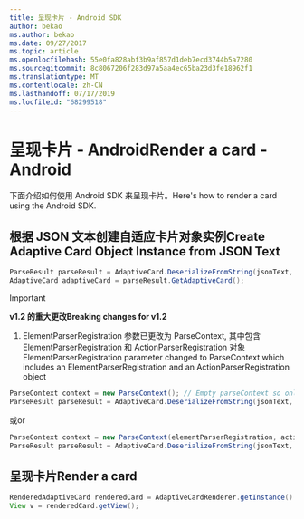 ```yaml
---
title: 呈现卡片 - Android SDK
author: bekao
ms.author: bekao
ms.date: 09/27/2017
ms.topic: article
ms.openlocfilehash: 55e0fa828abf3b9af857d1deb7ecd3744b5a7280
ms.sourcegitcommit: 8c8067206f283d97a5aa4ec65ba23d3fe18962f1
ms.translationtype: MT
ms.contentlocale: zh-CN
ms.lasthandoff: 07/17/2019
ms.locfileid: "68299518"
---
```

# <a name="render-a-card---android"></a><span data-ttu-id="9ce5a-102">呈现卡片 - Android</span><span class="sxs-lookup"><span data-stu-id="9ce5a-102">Render a card - Android</span></span>

<span data-ttu-id="9ce5a-103">下面介绍如何使用 Android SDK 来呈现卡片。</span><span class="sxs-lookup"><span data-stu-id="9ce5a-103">Here's how to render a card using the Android SDK.</span></span>

## <a name="create-adaptive-card-object-instance-from-json-text"></a><span data-ttu-id="9ce5a-104">根据 JSON 文本创建自适应卡片对象实例</span><span class="sxs-lookup"><span data-stu-id="9ce5a-104">Create Adaptive Card Object Instance from JSON Text</span></span>

```java
ParseResult parseResult = AdaptiveCard.DeserializeFromString(jsonText, AdaptiveCardRenderer.VERSION, elementParserRegistration);
AdaptiveCard adaptiveCard = parseResult.GetAdaptiveCard();
```
> [!IMPORTANT]
> <span data-ttu-id="9ce5a-105">**v1.2 的重大更改**</span><span class="sxs-lookup"><span data-stu-id="9ce5a-105">**Breaking changes for v1.2**</span></span>
> 

1. <span data-ttu-id="9ce5a-106">ElementParserRegistration 参数已更改为 ParseContext, 其中包含 ElementParserRegistration 和 ActionParserRegistration 对象</span><span class="sxs-lookup"><span data-stu-id="9ce5a-106">ElementParserRegistration parameter changed to ParseContext which includes an ElementParserRegistration and an ActionParserRegistration object</span></span>

```java
ParseContext context = new ParseContext(); // Empty parseContext so only known elements up to v1.2 will be parsed
ParseResult parseResult = AdaptiveCard.DeserializeFromString(jsonText, AdaptiveCardRenderer.VERSION, context);
```

<span data-ttu-id="9ce5a-107">或</span><span class="sxs-lookup"><span data-stu-id="9ce5a-107">or</span></span>

```java
ParseContext context = new ParseContext(elementParserRegistration, actionParserRegistration);
ParseResult parseResult = AdaptiveCard.DeserializeFromString(jsonText, AdaptiveCardRenderer.VERSION, context);
```

## <a name="render-a-card"></a><span data-ttu-id="9ce5a-108">呈现卡片</span><span class="sxs-lookup"><span data-stu-id="9ce5a-108">Render a card</span></span>

```java
RenderedAdaptiveCard renderedCard = AdaptiveCardRenderer.getInstance().render(context, fragmentManager, adaptiveCard, cardActionHandler, hostConfig);
View v = renderedCard.getView();
```
